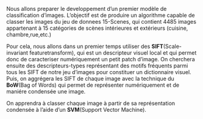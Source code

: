 Nous allons preparer le developpement d’un premier modèle de classification d’images. L’objectif est de produire un algorithme capable de classer les images du jeu de donnees 15-Scenes, qui contient 4485 images appartenant à 15 catégories de scènes intérieures et extérieurs (cuisine, chambre,rue,etc.)

Pour cela, nous allons dans un premier temps utiliser des **SIFT**(Scale-invariant featuretransform), qui est un descripteur visuel local et qui permet donc de caracteriser numériquement un petit patch d’image. On cherchera ensuite des descripteurs-types représentant des motifs fréquents parmi tous les SIFT de notre jeu  d’images pour constituer un dictionnaire visuel. Puis, on aggrégera les SIFT de chaque image avec la technique du **BoW**(Bag of Words) qui permet de représenter numériquement et de maniére condensée une image.

On apprendra à classer chaque image à partir de sa représentation condensée à l’aide d’un **SVM**(Support Vector Machine).
